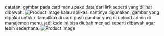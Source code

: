 catatan: gambar pada card menu pake data dari link seperti yang dilihat dibawah:
<img
    :src="
        product.image_url.startsWith('http')
            ? product.image_url
            : `/storage/${product.image_url}`
    "
    alt="Product Image"
    class="rounded-xl h-36 w-full object-cover pointer-events-none"
/>
kalau aplikasi nantinya digunakan, gambar yang dipakai untuk ditampilkan di card pasti gambar yang di upload admin di manajemen menu. jadi kode ini bisa diubah menjadi seperti dibawah agar lebih sederhana:
<img
    :src="`/storage/${product.image_url}`"
    alt="Product Image"
    class="rounded-xl h-36 w-full object-cover pointer-events-none"
/>